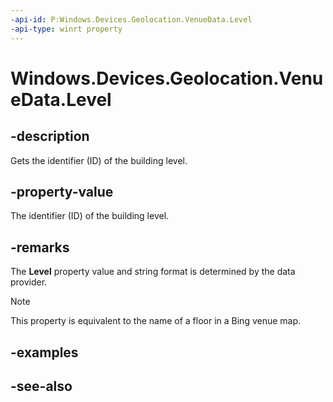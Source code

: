 ----api-id: P:Windows.Devices.Geolocation.VenueData.Level
-api-type: winrt property
---<!-- Property syntaxpublic string Level { get; }--># Windows.Devices.Geolocation.VenueData.Level## -descriptionGets the identifier (ID) of the building level.## -property-valueThe identifier (ID) of the building level.## -remarksThe **Level** property value and string format is determined by the data provider.> [!NOTE]> This property is equivalent to the name of a floor in a Bing venue map.## -examples## -see-also